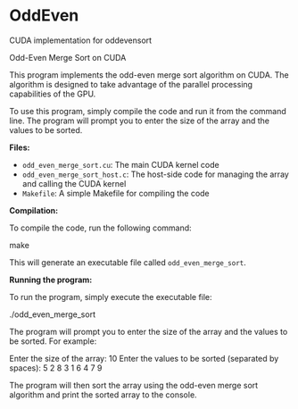 # OddEven
CUDA implementation for oddevensort

Odd-Even Merge Sort on CUDA

This program implements the odd-even merge sort algorithm on CUDA. The algorithm is designed to take advantage of the parallel processing capabilities of the GPU.

To use this program, simply compile the code and run it from the command line. The program will prompt you to enter the size of the array and the values to be sorted.

**Files:**

* `odd_even_merge_sort.cu`: The main CUDA kernel code
* `odd_even_merge_sort_host.c`: The host-side code for managing the array and calling the CUDA kernel
* `Makefile`: A simple Makefile for compiling the code

**Compilation:**

To compile the code, run the following command:

make

This will generate an executable file called `odd_even_merge_sort`.

**Running the program:**

To run the program, simply execute the executable file:

./odd_even_merge_sort

The program will prompt you to enter the size of the array and the values to be sorted. For example:

Enter the size of the array: 10 Enter the values to be sorted (separated by spaces): 5 2 8 3 1 6 4 7 9

The program will then sort the array using the odd-even merge sort algorithm and print the sorted array to the console.
